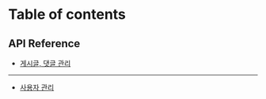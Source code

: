 # Table of contents

## API Reference <a href="#api" id="api"></a>

* [게시글, 댓글 관리](README.md)

***

* [사용자 관리](undefined.md)
